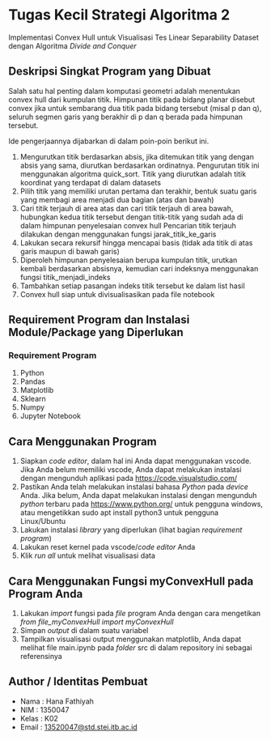 # Tugas Kecil Strategi Algoritma 2
Implementasi Convex Hull untuk Visualisasi Tes Linear Separability Dataset 
dengan Algoritma  _Divide and Conquer_


## Deskripsi Singkat Program yang Dibuat
Salah satu hal penting dalam komputasi
geometri adalah menentukan convex hull dari kumpulan titik. Himpunan titik
pada bidang planar disebut convex jika untuk sembarang dua titik pada bidang
tersebut (misal p dan q), seluruh segmen garis yang berakhir di p dan q berada
pada himpunan tersebut.

Ide
pengerjaannya dijabarkan di dalam poin-poin berikut ini.
1. Mengurutkan titik berdasarkan absis, jika ditemukan titik yang dengan
absis yang sama, diurutkan berdasarkan ordinatnya.
Pengurutan titik ini menggunakan algoritma quick_sort. Titik yang
diurutkan adalah titik koordinat yang terdapat di dalam datasets
2. Pilih titik yang memiliki urutan pertama dan terakhir, bentuk suatu garis
yang membagi area menjadi dua bagian (atas dan bawah)
3. Cari titik terjauh di area atas dan cari titik terjauh di area bawah,
hubungkan kedua titik tersebut dengan titik-titik yang sudah ada di dalam
himpunan penyelesaian convex hull
Pencarian titik terjauh dilakukan dengan menggunakan fungsi
jarak_titik_ke_garis
4. Lakukan secara rekursif hingga mencapai basis (tidak ada titik di atas garis
maupun di bawah garis)
5. Diperoleh himpunan penyelesaian berupa kumpulan titik, urutkan kembali
berdasarkan absisnya, kemudian cari indeksnya menggunakan fungsi
titik_menjadi_indeks
6. Tambahkan setiap pasangan indeks titik tersebut ke dalam list hasil
7. Convex hull siap untuk divisualisasikan pada file notebook

## Requirement Program dan Instalasi Module/Package yang Diperlukan
### Requirement Program
1. Python
2. Pandas
3. Matplotlib
4. Sklearn
5. Numpy
6. Jupyter Notebook


## Cara Menggunakan Program
1. Siapkan _code editor_, dalam hal ini Anda dapat menggunakan vscode. Jika Anda belum memiliki vscode, Anda dapat melakukan instalasi dengan mengunduh aplikasi pada https://code.visualstudio.com/
2. Pastikan Anda telah melakukan instalasi bahasa _Python_ pada _device_ Anda. Jika belum, Anda dapat melakukan instalasi dengan mengunduh _python_ terbaru pada https://www.python.org/ untuk pengguna windows, atau mengetikkan sudo apt install python3 untuk pengguna Linux/Ubuntu
3. Lakukan instalasi _library_ yang diperlukan (lihat bagian _requirement program_)
4. Lakukan reset kernel pada vscode/_code editor_ Anda
5. Klik _run all_ untuk melihat visualisasi data

## Cara Menggunakan Fungsi myConvexHull pada Program Anda
1. Lakukan _import_ fungsi pada _file_ program Anda dengan cara mengetikan _from file_myConvexHull import myConvexHull_
2. Simpan _output_ di dalam suatu variabel
3. Tampilkan visualisasi output menggunakan matplotlib, Anda dapat melihat file main.ipynb pada _folder_ src di dalam repository ini sebagai referensinya

## Author / Identitas Pembuat
- Nama  : Hana Fathiyah
- NIM   : 1350047
- Kelas : K02
- Email : 13520047@std.stei.itb.ac.id
